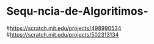 # Sequ-ncia-de-Algoritimos-
#https://scratch.mit.edu/projects/498990534
#https://scratch.mit.edu/projects/502313134
